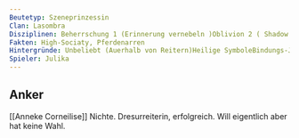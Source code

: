 ```yaml
---
Beutetyp: Szeneprinzessin
Clan: Lasombra
Disziplinen: Beherrschung 1 (Erinnerung vernebeln )Oblivion 2 ( Shadow Cloak, Arms of Ahirman)Stärke 2 (Tödlicher Körper, Gleitender Sprung)
Fakten: High-Sociaty, Pferdenarren
Hintergründe: Unbeliebt (Auerhalb von Reitern)Heilige SymboleBindungs-Junkee
Spieler: Julika
---
```

## Anker

[[Anneke Corneilise]]  Nichte. Dresurreiterin, erfolgreich. Will eigentlich aber hat keine Wahl.